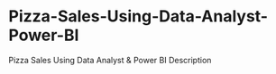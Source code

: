 # Pizza-Sales-Using-Data-Analyst-Power-BI
Pizza Sales Using Data Analyst &amp; Power BI Description
